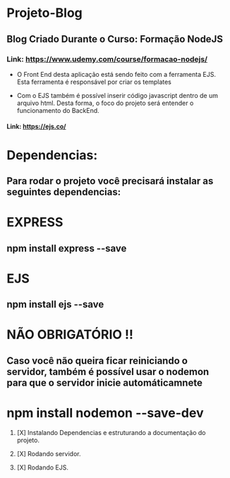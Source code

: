 # Projeto-Blog

## Blog Criado Durante o Curso: Formação NodeJS

### Link: https://www.udemy.com/course/formacao-nodejs/

- O Front End desta aplicação está sendo feito com  a ferramenta EJS. Esta ferramenta é responsável por criar
os templates

- Com o EJS também é possível inserir código javascript dentro de um arquivo html. Desta forma, o foco do projeto será entender o funcionamento do BackEnd.


#### Link: https://ejs.co/


# Dependencias:

## Para rodar o projeto você precisará instalar as seguintes dependencias:

# EXPRESS

## npm install express --save

# EJS 

## npm install ejs --save

# NÃO OBRIGATÓRIO !!

## Caso você não queira ficar reiniciando o servidor, também é possível usar o nodemon para que o servidor inicie automáticamnete

# npm install nodemon --save-dev


1. [X] Instalando Dependencias e estruturando a documentação do projeto.

1. [X] Rodando servidor.

1. [X] Rodando EJS.